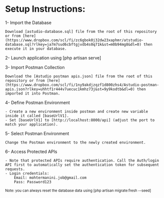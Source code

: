 # Setup Instructions:
1- Import the Database
    
    Download [astudio-database.sql] file from the root of this repository or from [here](https://www.dropbox.com/scl/fi/zc6gbok0j32dw23xaphmr/atstudio-database.sql?rlkey=ja7m7sud6cbftgjvdb4s0q71k&st=m0b94mg8&dl=0) then execute it in your database.

2- Launch application using [php artisan serve]

3- Import Postman Collection

    Download the [Astudio postman apis.json] file from the root of this repository or from [here](https://www.dropbox.com/scl/fi/1ny9akdjzqzf1d800zhs4/Astudio-postman-apis.json?rlkey=uhhtf1r444v7uecuc1kmhz73j&st=9y9kodtb&dl=0) then imported it into Postman.

4- Define Postman Environment

    - Create a new environment inside postman and create new variable inside it called [baseUrlV1].
	- Set [baseUrlV1] to [http://localhost:8000/api] (adjust the port to match your application).

5- Select Postman Environment

	Change the Postman environment to the newly created environment.

6- Access Protected APIs

	- Note that protected APIs require authentication. Call the Auth/login API first to automatically set the authentication token for subsequent requests.
	- Login credentials:
		Email: mohtermanini.job@gmail.com
		Pass: Password123

<small>Note: you can always reset the database data using [php artisan migrate:fresh --seed]</small>
